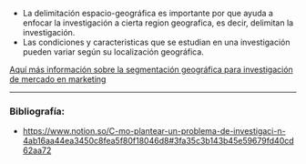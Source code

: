 + La delimitación espacio-geográfica es importante por que ayuda a enfocar la investigación a cierta region geografica, es decir, delimitan la investigación.
+ Las condiciones y caracteristicas que se estudian en una investigación pueden variar según su localización geográfica.

[Aquí más información sobre la segmentación geográfica para investigación de mercado en marketing](https://www.questionpro.com/es/Segmentacion-geografica.html)

---
### Bibliografía:
+ https://www.notion.so/C-mo-plantear-un-problema-de-investigaci-n-4ab16aa44ea3450c8fea5f80f18046d8#3fa35c3b143b45e59679fd40cd62aa72